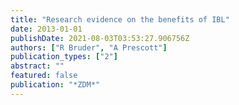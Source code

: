 ```yaml
---
title: "Research evidence on the benefits of IBL"
date: 2013-01-01
publishDate: 2021-08-03T03:53:27.906756Z
authors: ["R Bruder", "A Prescott"]
publication_types: ["2"]
abstract: ""
featured: false
publication: "*ZDM*"
---
```



